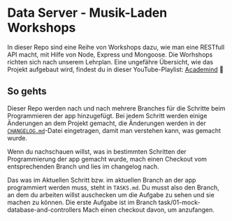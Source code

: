 # Data Server - Musik-Laden Workshops


In dieser Repo sind eine Reihe von Workshops dazu, wie man eine RESTfull API macht, mit Hilfe von Node, Express und Mongoose. Die Worhshops richten sich nach unserem Lehrplan. Eine ungefähre Übersicht, wie das Projekt aufgebaut wird, findest du in dieser YouTube-Playlist: [Academind](https://www.youtube.com/playlist?list=PL55RiY5tL51q4D-B63KBnygU6opNPFk_q) :crystal_ball:

## So gehts

Dieser Repo werden nach und nach mehrere Branches für die Schritte beim Programmieren der app hinzugefügt. Bei jedem Schritt werden einige Änderungen an dem Projekt gemacht, die Änderungen werden in der [`CHANGELOG.md`](CHANGELOG.md)-Datei eingetragen, damit man verstehen kann, was gemacht wurde.

Wenn du nachschauen willst, was in bestimmten Schritten der Programmierung der app gemacht wurde, mach einen Checkout vom entsprechenden Branch und lies im changelog nach.

Das was im Aktuellen Schritt bzw. im aktuellen Branch an der app programmiert werden muss, steht in `TASKS.md`. Du musst also den Branch, an dem du arbeiten willst auschecken um die Aufgabe zu sehen und sie machen zu können. Die erste Aufgabe ist im Branch task/01-mock-database-and-controllers Mach einen checkout davon, um anzufangen.
